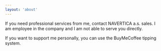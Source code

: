 ```yaml
---
layout: 'about'
---
```

If you need professional services from me, contact NAVERTICA a.s. sales. I am employee in the company and I am not able to serve you directly. 

If you want to support me personally, you can use the BuyMeCoffee tipping system.